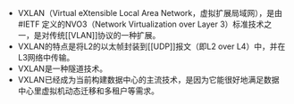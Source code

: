 - VXLAN（Virtual eXtensible Local Area Network，虚拟扩展局域网），是由#IETF 定义的NVO3（Network Virtualization over Layer 3）标准技术之一，是对传统[[VLAN]]协议的一种扩展。
- VXLAN的特点是将L2的以太帧封装到[[UDP]]报文（即L2 over L4）中，并在L3网络中传输。
- VXLAN是一种隧道技术。
- VXLAN已经成为当前构建数据中心的主流技术，是因为它能很好地满足数据中心里虚拟机动态迁移和多租户等需求。